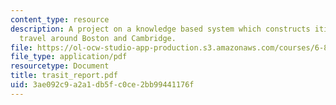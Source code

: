 ```yaml
---
content_type: resource
description: A project on a knowledge based system which constructs itineraries for
  travel around Boston and Cambridge.
file: https://ol-ocw-studio-app-production.s3.amazonaws.com/courses/6-871-knowledge-based-applications-systems-spring-2005/3ae092c9a2a1db5fc0ce2bb99441176f_trasit_report.pdf
file_type: application/pdf
resourcetype: Document
title: trasit_report.pdf
uid: 3ae092c9-a2a1-db5f-c0ce-2bb99441176f
---
```

